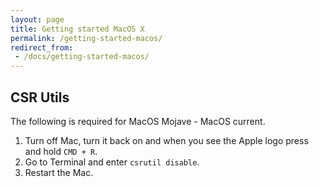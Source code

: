 ```yaml
---
layout: page
title: Getting started MacOS X
permalink: /getting-started-macos/
redirect_from:
 - /docs/getting-started-macos/
---
```


## CSR Utils

The following is required for MacOS Mojave - MacOS current.

1. Turn off Mac, turn it back on and when you see the Apple logo press and hold <code>CMD + R</code>.
2. Go to Terminal and enter <code>csrutil disable</code>.
3. Restart the Mac.